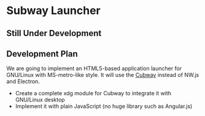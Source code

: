 # Subway Launcher

## Still Under Development

## Development Plan

We are going to implement an HTML5-based application launcher for GNU/Linux with MS-metro-like style. It will use the [Cubway](https://github.com/EasternHeart/Cubway) instead of NW.js and Electron.

- Create a complete xdg module for Cubway to integrate it with GNU/Linux desktop
- Implement it with plain JavaScript (no huge library such as Angular.js)

